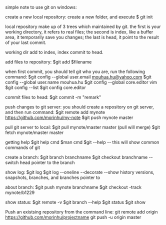 simple note to use git on windows:

create a new local repository:
    create a new folder, and execute
    $ git init

local repository make up of 3 trees which maintained by git. the first is your working directory, it refers to real files; the second is index, like a buffer area, it temporarily save you changes; the last is head, it point to the result of your last commit.

working dir add to index, index commit to head.

add files to repository:
    $git add $filename

when first commit, you should tell git who you are, run the following command:
    $git config --global user.email mouhua.hu@yahoo.com
    $git config --global user.name mouhua.hu
    $git config --global core.editor vim
    $git config --list
    $git config core.editor
    
commit files to head:
    $git commit -m "remark"

push changes to git server:
you should create a repository on git server, and then run command:
    $git remote add mynote https://github.com/morinhu/my-note
    $git push mynote master

pull git server to local:
    $git pull mynote/master master  (pull will merge)
    $git fetch mynote/master master

getting help
    $git help cmd
    $man cmd
    $git --help    -- this will show common commands of git

create a branch:
    $git branch branchname
    $git checkout branchname        --switch head pointer to the branch


show log:
    $git log
    $git log --oneline --decorate  --show history versions, snapshots, branches, and branches pointer to

about branch:
    $git push mynote branchname
    $git checkout -track mynote/b1229

show status:
    $git remote -v
    $git branch --help
    $git status
    $git show

Push an existsing repository from the command line:
    git remote add origin https://github.com/morinhu/projectname
    git push -u origin master
